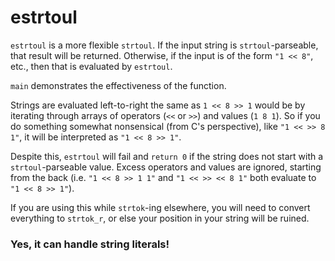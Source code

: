 # estrtoul

`estrtoul` is a more flexible `strtoul`. If the input string is `strtoul`-parseable, that result will be returned. Otherwise, if the input is of the form `"1 << 8"`, etc., then that is evaluated by `estrtoul`.

`main` demonstrates the effectiveness of the function.

Strings are evaluated left-to-right the same as `1 << 8 >> 1` would be by iterating through arrays of operators (`<<` or `>>`) and values (`1 8 1`). So if you do something somewhat nonsensical (from C's perspective), like `"1 << >> 8 1"`, it will be interpreted as `"1 << 8 >> 1"`.

Despite this, `estrtoul` will fail and `return 0` if the string does not start with a `strtoul`-parseable value. Excess operators and values are ignored, starting from the back (i.e. `"1 << 8 >> 1 1"` and `"1 << >> << 8 1"` both evaluate to `"1 << 8 >> 1"`).

If you are using this while `strtok`-ing elsewhere, you will need to convert everything to `strtok_r`, or else your position in your string will be ruined.

### Yes, it can handle string literals!
